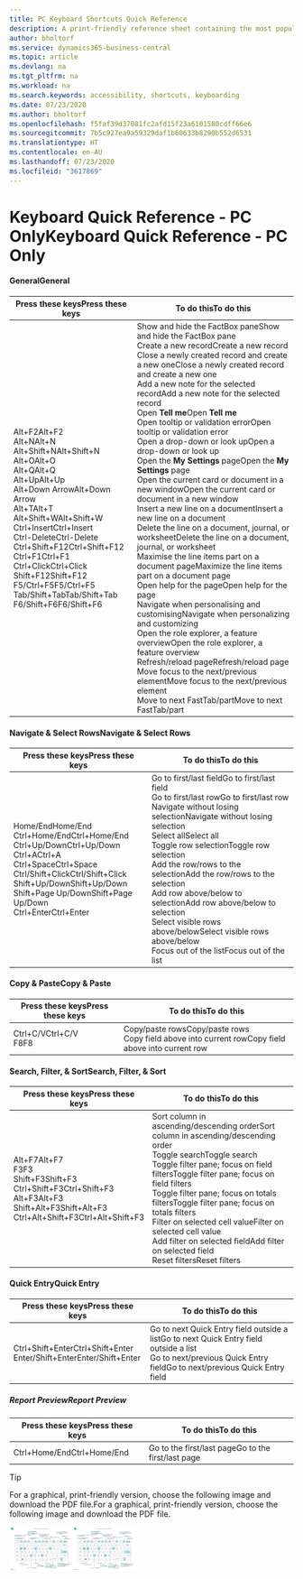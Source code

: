 ```yaml
---
title: PC Keyboard Shortcuts Quick Reference
description: A print-friendly reference sheet containing the most popular keyboard shortcuts for PC users.
author: bholtorf
ms.service: dynamics365-business-central
ms.topic: article
ms.devlang: na
ms.tgt_pltfrm: na
ms.workload: na
ms.search.keywords: accessibility, shortcuts, keyboarding
ms.date: 07/23/2020
ms.author: bholtorf
ms.openlocfilehash: f5faf39d37081fc2afd15f23a6101580cdff66e6
ms.sourcegitcommit: 7b5c927ea9a59329daf1b60633b8290b552d6531
ms.translationtype: HT
ms.contentlocale: en-AU
ms.lasthandoff: 07/23/2020
ms.locfileid: "3617869"
---
```

# <a name="keyboard-quick-reference---pc-only"></a><span data-ttu-id="1d780-103">Keyboard Quick Reference - PC Only</span><span class="sxs-lookup"><span data-stu-id="1d780-103">Keyboard Quick Reference - PC Only</span></span>

#### <a name="general"></a><span data-ttu-id="1d780-104">General</span><span class="sxs-lookup"><span data-stu-id="1d780-104">General</span></span>

|<span data-ttu-id="1d780-105">Press these keys</span><span class="sxs-lookup"><span data-stu-id="1d780-105">Press these keys</span></span>|<span data-ttu-id="1d780-106">To do this</span><span class="sxs-lookup"><span data-stu-id="1d780-106">To do this</span></span>|  
|-|-|
|<span data-ttu-id="1d780-107">Alt+F2</span><span class="sxs-lookup"><span data-stu-id="1d780-107">Alt+F2</span></span><br /><span data-ttu-id="1d780-108">Alt+N</span><span class="sxs-lookup"><span data-stu-id="1d780-108">Alt+N</span></span><br /><span data-ttu-id="1d780-109">Alt+Shift+N</span><span class="sxs-lookup"><span data-stu-id="1d780-109">Alt+Shift+N</span></span><br /><span data-ttu-id="1d780-110">Alt+O</span><span class="sxs-lookup"><span data-stu-id="1d780-110">Alt+O</span></span><br /><span data-ttu-id="1d780-111">Alt+Q</span><span class="sxs-lookup"><span data-stu-id="1d780-111">Alt+Q</span></span><br /><span data-ttu-id="1d780-112">Alt+Up</span><span class="sxs-lookup"><span data-stu-id="1d780-112">Alt+Up</span></span><br /><span data-ttu-id="1d780-113">Alt+Down Arrow</span><span class="sxs-lookup"><span data-stu-id="1d780-113">Alt+Down Arrow</span></span><br /><span data-ttu-id="1d780-114">Alt+T</span><span class="sxs-lookup"><span data-stu-id="1d780-114">Alt+T</span></span><br /><span data-ttu-id="1d780-115">Alt+Shift+W</span><span class="sxs-lookup"><span data-stu-id="1d780-115">Alt+Shift+W</span></span><br /><span data-ttu-id="1d780-116">Ctrl+Insert</span><span class="sxs-lookup"><span data-stu-id="1d780-116">Ctrl+Insert</span></span><br /><span data-ttu-id="1d780-117">Ctrl-Delete</span><span class="sxs-lookup"><span data-stu-id="1d780-117">Ctrl-Delete</span></span><br /><span data-ttu-id="1d780-118">Ctrl+Shift+F12</span><span class="sxs-lookup"><span data-stu-id="1d780-118">Ctrl+Shift+F12</span></span><br /><span data-ttu-id="1d780-119">Ctrl+F1</span><span class="sxs-lookup"><span data-stu-id="1d780-119">Ctrl+F1</span></span><br /><span data-ttu-id="1d780-120">Ctrl+Click</span><span class="sxs-lookup"><span data-stu-id="1d780-120">Ctrl+Click</span></span><br /><span data-ttu-id="1d780-121">Shift+F12</span><span class="sxs-lookup"><span data-stu-id="1d780-121">Shift+F12</span></span><br /><span data-ttu-id="1d780-122">F5/Ctrl+F5</span><span class="sxs-lookup"><span data-stu-id="1d780-122">F5/Ctrl+F5</span></span><br /><span data-ttu-id="1d780-123">Tab/Shift+Tab</span><span class="sxs-lookup"><span data-stu-id="1d780-123">Tab/Shift+Tab</span></span><br /><span data-ttu-id="1d780-124">F6/Shift+F6</span><span class="sxs-lookup"><span data-stu-id="1d780-124">F6/Shift+F6</span></span><br />|<span data-ttu-id="1d780-125">Show and hide the FactBox pane</span><span class="sxs-lookup"><span data-stu-id="1d780-125">Show and hide the FactBox pane</span></span><br /><span data-ttu-id="1d780-126">Create a new record</span><span class="sxs-lookup"><span data-stu-id="1d780-126">Create a new record</span></span><br /><span data-ttu-id="1d780-127">Close a newly created record and create a new one</span><span class="sxs-lookup"><span data-stu-id="1d780-127">Close a newly created record and create a new one</span></span><br /><span data-ttu-id="1d780-128">Add a new note for the selected record</span><span class="sxs-lookup"><span data-stu-id="1d780-128">Add a new note for the selected record</span></span><br /><span data-ttu-id="1d780-129">Open **Tell me**</span><span class="sxs-lookup"><span data-stu-id="1d780-129">Open **Tell me**</span></span><br /><span data-ttu-id="1d780-130">Open tooltip or validation error</span><span class="sxs-lookup"><span data-stu-id="1d780-130">Open tooltip or validation error</span></span><br /><span data-ttu-id="1d780-131">Open a drop-down or look up</span><span class="sxs-lookup"><span data-stu-id="1d780-131">Open a drop-down or look up</span></span><br /><span data-ttu-id="1d780-132">Open the **My Settings** page</span><span class="sxs-lookup"><span data-stu-id="1d780-132">Open the **My Settings** page</span></span><br /><span data-ttu-id="1d780-133">Open the current card or document in a new window</span><span class="sxs-lookup"><span data-stu-id="1d780-133">Open the current card or document in a new window</span></span><br /><span data-ttu-id="1d780-134">Insert a new line on a document</span><span class="sxs-lookup"><span data-stu-id="1d780-134">Insert a new line on a document</span></span><br /><span data-ttu-id="1d780-135">Delete the line on a document, journal, or worksheet</span><span class="sxs-lookup"><span data-stu-id="1d780-135">Delete the line on a document, journal, or worksheet</span></span><br /><span data-ttu-id="1d780-136">Maximise the line items part on a document page</span><span class="sxs-lookup"><span data-stu-id="1d780-136">Maximize the line items part on a document page</span></span><br /><span data-ttu-id="1d780-137">Open help for the page</span><span class="sxs-lookup"><span data-stu-id="1d780-137">Open help for the page</span></span><br /><span data-ttu-id="1d780-138">Navigate when personalising and customising</span><span class="sxs-lookup"><span data-stu-id="1d780-138">Navigate when personalizing and customizing</span></span><br /><span data-ttu-id="1d780-139">Open the role explorer, a feature overview</span><span class="sxs-lookup"><span data-stu-id="1d780-139">Open the role explorer, a feature overview</span></span><br /><span data-ttu-id="1d780-140">Refresh/reload page</span><span class="sxs-lookup"><span data-stu-id="1d780-140">Refresh/reload page</span></span><br /><span data-ttu-id="1d780-141">Move focus to the next/previous element</span><span class="sxs-lookup"><span data-stu-id="1d780-141">Move focus to the next/previous element</span></span><br /><span data-ttu-id="1d780-142">Move to next FastTab/part</span><span class="sxs-lookup"><span data-stu-id="1d780-142">Move to next FastTab/part</span></span>|

#### <a name="navigate--select-rows"></a><span data-ttu-id="1d780-143">Navigate & Select Rows</span><span class="sxs-lookup"><span data-stu-id="1d780-143">Navigate & Select Rows</span></span>

|<span data-ttu-id="1d780-144">Press these keys</span><span class="sxs-lookup"><span data-stu-id="1d780-144">Press these keys</span></span>|<span data-ttu-id="1d780-145">To do this</span><span class="sxs-lookup"><span data-stu-id="1d780-145">To do this</span></span>|
|-|-|
|<span data-ttu-id="1d780-146">Home/End</span><span class="sxs-lookup"><span data-stu-id="1d780-146">Home/End</span></span><br /><span data-ttu-id="1d780-147">Ctrl+Home/End</span><span class="sxs-lookup"><span data-stu-id="1d780-147">Ctrl+Home/End</span></span> <br /><span data-ttu-id="1d780-148">Ctrl+Up/Down</span><span class="sxs-lookup"><span data-stu-id="1d780-148">Ctrl+Up/Down</span></span><br /><span data-ttu-id="1d780-149">Ctrl+A</span><span class="sxs-lookup"><span data-stu-id="1d780-149">Ctrl+A</span></span> <br /><span data-ttu-id="1d780-150">Ctrl+Space</span><span class="sxs-lookup"><span data-stu-id="1d780-150">Ctrl+Space</span></span><br /><span data-ttu-id="1d780-151">Ctrl/Shift+Click</span><span class="sxs-lookup"><span data-stu-id="1d780-151">Ctrl/Shift+Click</span></span><br /><span data-ttu-id="1d780-152">Shift+Up/Down</span><span class="sxs-lookup"><span data-stu-id="1d780-152">Shift+Up/Down</span></span><br /><span data-ttu-id="1d780-153">Shift+Page Up/Down</span><span class="sxs-lookup"><span data-stu-id="1d780-153">Shift+Page Up/Down</span></span><br /><span data-ttu-id="1d780-154">Ctrl+Enter</span><span class="sxs-lookup"><span data-stu-id="1d780-154">Ctrl+Enter</span></span>|<span data-ttu-id="1d780-155">Go to first/last field</span><span class="sxs-lookup"><span data-stu-id="1d780-155">Go to first/last field</span></span><br /><span data-ttu-id="1d780-156">Go to first/last row</span><span class="sxs-lookup"><span data-stu-id="1d780-156">Go to first/last row</span></span><br /><span data-ttu-id="1d780-157">Navigate without losing selection</span><span class="sxs-lookup"><span data-stu-id="1d780-157">Navigate without losing selection</span></span><br /><span data-ttu-id="1d780-158">Select all</span><span class="sxs-lookup"><span data-stu-id="1d780-158">Select all</span></span><br /><span data-ttu-id="1d780-159">Toggle row selection</span><span class="sxs-lookup"><span data-stu-id="1d780-159">Toggle row selection</span></span><br /> <span data-ttu-id="1d780-160">Add the row/rows to the selection</span><span class="sxs-lookup"><span data-stu-id="1d780-160">Add the row/rows to the selection</span></span><br /><span data-ttu-id="1d780-161">Add row above/below to selection</span><span class="sxs-lookup"><span data-stu-id="1d780-161">Add row above/below to selection</span></span><br /><span data-ttu-id="1d780-162">Select visible rows above/below</span><span class="sxs-lookup"><span data-stu-id="1d780-162">Select visible rows above/below</span></span> <br /><span data-ttu-id="1d780-163">Focus out of the list</span><span class="sxs-lookup"><span data-stu-id="1d780-163">Focus out of the list</span></span>|

#### <a name="copy--paste"></a><span data-ttu-id="1d780-164">Copy & Paste</span><span class="sxs-lookup"><span data-stu-id="1d780-164">Copy & Paste</span></span>

|<span data-ttu-id="1d780-165">Press these keys</span><span class="sxs-lookup"><span data-stu-id="1d780-165">Press these keys</span></span>|<span data-ttu-id="1d780-166">To do this</span><span class="sxs-lookup"><span data-stu-id="1d780-166">To do this</span></span>|
|-|-|
|<span data-ttu-id="1d780-167">Ctrl+C/V</span><span class="sxs-lookup"><span data-stu-id="1d780-167">Ctrl+C/V</span></span><br /><span data-ttu-id="1d780-168">F8</span><span class="sxs-lookup"><span data-stu-id="1d780-168">F8</span></span>|<span data-ttu-id="1d780-169">Copy/paste rows</span><span class="sxs-lookup"><span data-stu-id="1d780-169">Copy/paste rows</span></span><br /><span data-ttu-id="1d780-170">Copy field above into current row</span><span class="sxs-lookup"><span data-stu-id="1d780-170">Copy field above into current row</span></span>|

#### <a name="search-filter--sort"></a><span data-ttu-id="1d780-171">Search, Filter, & Sort</span><span class="sxs-lookup"><span data-stu-id="1d780-171">Search, Filter, & Sort</span></span>

|<span data-ttu-id="1d780-172">Press these keys</span><span class="sxs-lookup"><span data-stu-id="1d780-172">Press these keys</span></span>|<span data-ttu-id="1d780-173">To do this</span><span class="sxs-lookup"><span data-stu-id="1d780-173">To do this</span></span>|
|-|-|
|<span data-ttu-id="1d780-174">Alt+F7</span><span class="sxs-lookup"><span data-stu-id="1d780-174">Alt+F7</span></span><br /><span data-ttu-id="1d780-175">F3</span><span class="sxs-lookup"><span data-stu-id="1d780-175">F3</span></span><br /><span data-ttu-id="1d780-176">Shift+F3</span><span class="sxs-lookup"><span data-stu-id="1d780-176">Shift+F3</span></span><br /><span data-ttu-id="1d780-177">Ctrl+Shift+F3</span><span class="sxs-lookup"><span data-stu-id="1d780-177">Ctrl+Shift+F3</span></span><br /><span data-ttu-id="1d780-178">Alt+F3</span><span class="sxs-lookup"><span data-stu-id="1d780-178">Alt+F3</span></span><br /><span data-ttu-id="1d780-179">Shift+Alt+F3</span><span class="sxs-lookup"><span data-stu-id="1d780-179">Shift+Alt+F3</span></span><br /><span data-ttu-id="1d780-180">Ctrl+Alt+Shift+F3</span><span class="sxs-lookup"><span data-stu-id="1d780-180">Ctrl+Alt+Shift+F3</span></span>|<span data-ttu-id="1d780-181">Sort column in ascending/descending order</span><span class="sxs-lookup"><span data-stu-id="1d780-181">Sort column in ascending/descending order</span></span><br /><span data-ttu-id="1d780-182">Toggle search</span><span class="sxs-lookup"><span data-stu-id="1d780-182">Toggle search</span></span><br /><span data-ttu-id="1d780-183">Toggle filter pane; focus on field filters</span><span class="sxs-lookup"><span data-stu-id="1d780-183">Toggle filter pane; focus on field filters</span></span><br /><span data-ttu-id="1d780-184">Toggle filter pane; focus on totals filters</span><span class="sxs-lookup"><span data-stu-id="1d780-184">Toggle filter pane; focus on totals filters</span></span><br /><span data-ttu-id="1d780-185">Filter on selected cell value</span><span class="sxs-lookup"><span data-stu-id="1d780-185">Filter on selected cell value</span></span><br /><span data-ttu-id="1d780-186">Add filter on selected field</span><span class="sxs-lookup"><span data-stu-id="1d780-186">Add filter on selected field</span></span><br /><span data-ttu-id="1d780-187">Reset filters</span><span class="sxs-lookup"><span data-stu-id="1d780-187">Reset filters</span></span>|

#### <a name="quick-entry"></a><span data-ttu-id="1d780-188">Quick Entry</span><span class="sxs-lookup"><span data-stu-id="1d780-188">Quick Entry</span></span>

|<span data-ttu-id="1d780-189">Press these keys</span><span class="sxs-lookup"><span data-stu-id="1d780-189">Press these keys</span></span>|<span data-ttu-id="1d780-190">To do this</span><span class="sxs-lookup"><span data-stu-id="1d780-190">To do this</span></span>|
|-|-|
|<span data-ttu-id="1d780-191">Ctrl+Shift+Enter</span><span class="sxs-lookup"><span data-stu-id="1d780-191">Ctrl+Shift+Enter</span></span><br /><span data-ttu-id="1d780-192">Enter/Shift+Enter</span><span class="sxs-lookup"><span data-stu-id="1d780-192">Enter/Shift+Enter</span></span>|<span data-ttu-id="1d780-193">Go to next Quick Entry field outside a list</span><span class="sxs-lookup"><span data-stu-id="1d780-193">Go to next Quick Entry field outside a list</span></span><br /><span data-ttu-id="1d780-194">Go to next/previous Quick Entry field</span><span class="sxs-lookup"><span data-stu-id="1d780-194">Go to next/previous Quick Entry field</span></span>|

##### <a name="report-preview"></a><span data-ttu-id="1d780-195">Report Preview</span><span class="sxs-lookup"><span data-stu-id="1d780-195">Report Preview</span></span>

|<span data-ttu-id="1d780-196">Press these keys</span><span class="sxs-lookup"><span data-stu-id="1d780-196">Press these keys</span></span>|<span data-ttu-id="1d780-197">To do this</span><span class="sxs-lookup"><span data-stu-id="1d780-197">To do this</span></span>|
|-|-|
|<span data-ttu-id="1d780-198">Ctrl+Home/End</span><span class="sxs-lookup"><span data-stu-id="1d780-198">Ctrl+Home/End</span></span>|<span data-ttu-id="1d780-199">Go to the first/last page</span><span class="sxs-lookup"><span data-stu-id="1d780-199">Go to the first/last page</span></span>|

> [!TIP]
> <span data-ttu-id="1d780-200">For a graphical, print-friendly version, choose the following image and download the PDF file.</span><span class="sxs-lookup"><span data-stu-id="1d780-200">For a graphical, print-friendly version, choose the following image and download the PDF file.</span></span>
>
> <span data-ttu-id="1d780-201">[![Icon that opens a PDF](media/keyboard_shortcut_inline.png)](media/keyboard_shortcuts.pdf)</span><span class="sxs-lookup"><span data-stu-id="1d780-201">[![Icon that opens a PDF](media/keyboard_shortcut_inline.png)](media/keyboard_shortcuts.pdf)</span></span>
